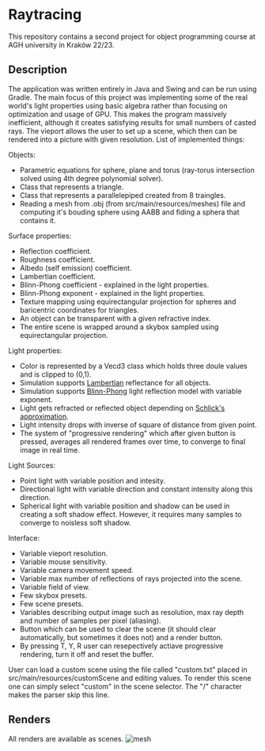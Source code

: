 # Raytracing
This repository contains a second project for object programming course at AGH university in Kraków 22/23. 
## Description
The application was written entirely in Java and Swing and can be run using Gradle. The main focus of this project was implementing some of the real world's light properties using basic algebra rather than focusing on optimization and usage of GPU. This makes the program massively inefficient, although it creates satisfying results for small numbers of casted rays. The vieport allows the user to set up a scene, which then can be rendered into a picture with given resolution. List of implemented things:

Objects:
- Parametric equations for sphere, plane and torus (ray-torus intersection solved using 4th degree polynomial solver).
- Class that represents a triangle.
- Class that represents a parallelepiped created from 8 traingles.
- Reading a mesh from .obj (from src/main/resources/meshes) file and computing it's bouding sphere using AABB and fiding a sphera that contains it.

Surface properties:
- Reflection coefficient.
- Roughness coefficient.
- Albedo (self emission) coefficient.
- Lambertian coefficient.
- Blinn-Phong coefficient - explained in the light properties.
- Blinn-Phong exponent - explained in the light properties.
- Texture mapping using equirectangular projection for spheres and baricentric coordinates for triangles.
- An object can be transparent with a given refractive index.
- The entire scene is wrapped around a skybox sampled using equirectangular projection.

Light properties:
- Color is represented by a Vecd3 class which holds three doule values and is clipped to (0,1).
- Simulation supports [Lambertian](https://en.wikipedia.org/wiki/Lambertian_reflectance) reflectance for all objects.
- Simulation supports [Blinn-Phong](https://en.wikipedia.org/wiki/Blinn%E2%80%93Phong_reflection_model) light reflection model with variable exponent.
- Light gets refracted or reflected object depending on [Schlick's approximation](https://en.wikipedia.org/wiki/Schlick%27s_approximation).
- Light intensity drops with inverse of square of distance from given point.
- The system of "progressive rendering" which after given button is pressed, averages all rendered frames over time, to converge to final image in real time.

Light Sources:
- Point light with variable position and intesity.
- Directional light with variable direction and constant intensity along this direction.
- Spherical light with variable position and shadow can be used in creating a soft shadow effect. However, it requires many samples to converge to noisless soft shadow.

Interface:
- Variable vieport resolution.
- Variable mouse sensitivity.
- Variable camera movement speed.
- Variable max number of reflections of rays projected into the scene.
- Variable field of view.
- Few skybox presets.
- Few scene presets.
- Variables describing output image such as resolution, max ray depth and number of samples per pixel (aliasing).
- Button which can be used to clear the scene (it should clear automatically, but sometimes it does not) and a render button.
- By pressing T, Y, R user can resepectively actiave progressive rendering, turn it off and reset the buffer.

User can load a custom scene using the file called "custom.txt" placed in src/main/resources/customScene and editing values. To render this scene one can simply select "custom" in the scene selector. The "/" character makes the parser skip this line.

## Renders
All renders are available as scenes.
![mesh](https://github.com/pawel002/Raytracing/blob/master/renders/mesh.png)
